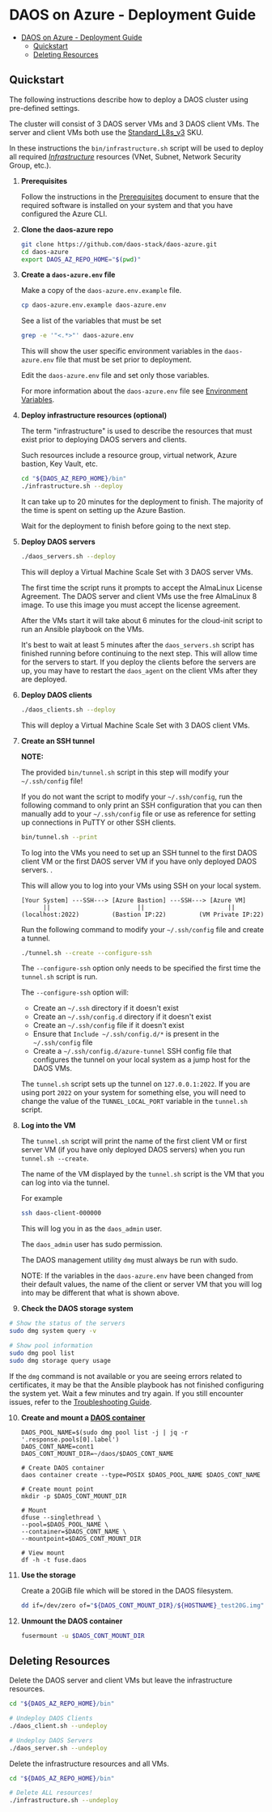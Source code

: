 # DAOS on Azure - Deployment Guide

- [DAOS on Azure - Deployment Guide](#daos-on-azure---deployment-guide)
  - [Quickstart](#quickstart)
  - [Deleting Resources](#deleting-resources)


## Quickstart

The following instructions describe how to deploy a DAOS
cluster using pre-defined settings.

The cluster will consist of 3 DAOS server VMs and 3 DAOS client VMs. The
server and client VMs both use the [Standard_L8s_v3](https://learn.microsoft.com/en-us/azure/virtual-machines/lsv3-series) SKU.

In these instructions the `bin/infrastructure.sh` script will be used
to deploy all required *[Infrastructure](infrastructure.md)* resources
(VNet, Subnet, Network Security Group, etc.).

1. **Prerequisites**

   Follow the instructions in the [Prerequisites](prerequisites.md) document
   to ensure that the required software is installed on your system and
   that you have configured the Azure CLI.

2. **Clone the daos-azure repo**

   ```bash
   git clone https://github.com/daos-stack/daos-azure.git
   cd daos-azure
   export DAOS_AZ_REPO_HOME="$(pwd)"
   ```

3. **Create a `daos-azure.env` file**

   Make a copy of the `daos-azure.env.example` file.

   ```bash
   cp daos-azure.env.example daos-azure.env
   ```

   See a list of the variables that must be set

   ```bash
   grep -e '"<.*>"' daos-azure.env
   ```

   This will show the user specific environment variables in the `daos-azure.env`
   file that must be set prior to deployment.

   Edit the `daos-azure.env` file and set only those variables.

   For more information about the `daos-azure.env` file see [Environment Variables](env_vars.md).

4. **Deploy **infrastructure** resources (optional)**

   The term "infrastructure" is used to describe the resources that must exist prior to deploying DAOS servers and clients.

   Such resources include a resource group, virtual network, Azure bastion, Key Vault, etc.

   ```bash
   cd "${DAOS_AZ_REPO_HOME}/bin"
   ./infrastructure.sh --deploy
   ```

   It can take up to 20 minutes for the deployment to finish. The majority of
   the time is spent on setting up the Azure Bastion.

   Wait for the deployment to finish before going to the next step.

5. **Deploy DAOS servers**

   ```bash
   ./daos_servers.sh --deploy
   ```
   This will deploy a Virtual Machine Scale Set with 3 DAOS server VMs.

   The first time the script runs it prompts to accept the
   AlmaLinux License Agreement.  The DAOS server and client VMs
   use the free AlmaLinux 8 image.
   To use this image you must accept the license agreement.

   After the VMs start it will take about 6 minutes for the cloud-init script to
   run an Ansible playbook on the VMs.

   It's best to wait at least 5 minutes after the `daos_servers.sh` script
   has finished running before continuing to the next step.
   This will allow time for the servers to start.  If you deploy the
   clients before the servers are up, you may have to restart
   the `daos_agent` on the client VMs after they are deployed.

6. **Deploy DAOS clients**

   ```bash
   ./daos_clients.sh --deploy
   ```
   This will deploy a Virtual Machine Scale Set with 3 DAOS client VMs.

7. **Create an SSH tunnel**

   **NOTE:**

   The provided `bin/tunnel.sh` script in this step will modify your `~/.ssh/config` file!

   If you do not want the script to modify your `~/.ssh/config`, run the following command to only
   print an SSH configuration that you can then manually add to your `~/.ssh/config` file or use as
   reference for setting up connections in PuTTY or other SSH clients.

   ```bash
   bin/tunnel.sh --print
   ```



   To log into the VMs you need to set up an SSH tunnel to the first
   DAOS client VM or the first DAOS server VM if you have only deployed DAOS servers. .

   This will allow you to log into your VMs using SSH on your local system.

   ```
   [Your System] ---SSH---> [Azure Bastion] ---SSH---> [Azure VM]
         ||                        ||                       ||
   (localhost:2022)         (Bastion IP:22)         (VM Private IP:22)
   ```

   Run the following command to modify your `~/.ssh/config` file and create a tunnel.

   ```bash
   ./tunnel.sh --create --configure-ssh
   ```

   The `--configure-ssh` option only needs to be specified the
   first time the `tunnel.sh` script is run.

   The `--configure-ssh` option will:

     - Create an `~/.ssh` directory if it doesn't exist
     - Create an `~/.ssh/config.d` directory if it doesn't exist
     - Create an `~/.ssh/config` file if it doesn't exist
     - Ensure that `Include ~/.ssh/config.d/*` is present in the `~/.ssh/config` file
     - Create a `~/.ssh/config.d/azure-tunnel` SSH config file that
       configures the tunnel on your local system as a jump host for
       the DAOS VMs.

   The `tunnel.sh` script sets up the tunnel on `127.0.0.1:2022`.
   If you are using port `2022` on your system for something else, you
   will need to change the value of the `TUNNEL_LOCAL_PORT` variable in
   the `tunnel.sh` script.

8. **Log into the VM**

   The `tunnel.sh` script will print the name of the first client VM or first
   server VM (if you have only deployed DAOS servers) when you run
   `tunnel.sh --create`.

   The name of the VM displayed by the  `tunnel.sh` script is the VM that you
   can log into via the tunnel.

   For example

   ```bash
   ssh daos-client-000000
   ```

   This will log you in as the `daos_admin` user.

   The `daos_admin` user has sudo permission.

   The DAOS management utility `dmg` must always be run with sudo.

   NOTE: If the variables in the `daos-azure.env` have been changed from
   their default values, the name of the client or server VM that you will
   log into may be different that what is shown above.



9.  **Check the DAOS storage system**

   ```bash
   # Show the status of the servers
   sudo dmg system query -v

   # Show pool information
   sudo dmg pool list
   sudo dmg storage query usage
   ```

   If the `dmg` command is not available or you are seeing errors
   related to certificates, it may be that the Ansible playbook has not
   finished configuring the system yet.  Wait a few minutes and try again.
   If you still encounter issues, refer to the
   [Troubleshooting Guide](troubleshooting.md).

10. **Create and mount a [DAOS container](https://docs.daos.io/v2.4/user/container/)**

    ```
    DAOS_POOL_NAME=$(sudo dmg pool list -j | jq -r '.response.pools[0].label')
    DAOS_CONT_NAME=cont1
    DAOS_CONT_MOUNT_DIR=~/daos/$DAOS_CONT_NAME

    # Create DAOS container
    daos container create --type=POSIX $DAOS_POOL_NAME $DAOS_CONT_NAME

    # Create mount point
    mkdir -p $DAOS_CONT_MOUNT_DIR

    # Mount
    dfuse --singlethread \
    --pool=$DAOS_POOL_NAME \
    --container=$DAOS_CONT_NAME \
    --mountpoint=$DAOS_CONT_MOUNT_DIR

    # View mount
    df -h -t fuse.daos
    ```

11. **Use the storage**

    Create a 20GiB file which will be stored in the DAOS filesystem.

    ```bash
    dd if=/dev/zero of="${DAOS_CONT_MOUNT_DIR}/${HOSTNAME}_test20G.img" bs=1G count=20
    ```

12. **Unmount the DAOS container**

    ```bash
    fusermount -u $DAOS_CONT_MOUNT_DIR
    ```

## Deleting Resources

Delete the DAOS server and client VMs but leave the infrastructure resources.

```bash
cd "${DAOS_AZ_REPO_HOME}/bin"

# Undeploy DAOS Clients
./daos_client.sh --undeploy

# Undeploy DAOS Servers
./daos_server.sh --undeploy

```

Delete the infrastructure resources and all VMs.

```bash
cd "${DAOS_AZ_REPO_HOME}/bin"

# Delete ALL resources!
./infrastructure.sh --undeploy
```
